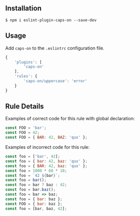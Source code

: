 ## Installation

```
$ npm i eslint-plugin-caps-on --save-dev
```

## Usage

Add `caps-on` to the `.eslintrc` configuration file.

```js
{
    'plugins': [
        'caps-on'
    ],
    'rules': {
        'caps-on/uppercase': 'error'
    }
}
```

## Rule Details


Examples of correct code for this rule with global declaration:
```js
const FOO = 'bar';
const FOO = 42;
const FOO = { BAR: 42, BAZ: 'qux' };
```

Examples of incorrect code for this rule:
```js
const foo = ['bar', 42];
const foo = { bar: 42, baz: 'qux' };
const foo = { BAR: 42, baz: 'qux' };
const foo = 1000 * 60 * 10;
const foo = `42 ${bar}`;
const foo = bar();
const foo = bar ? baz : 42;
const foo = bar.baz();
const foo = bar => baz;
const foo = { bar: baz };
const FOO = { bar: baz };
const foo = [bar, baz, 42];
```
